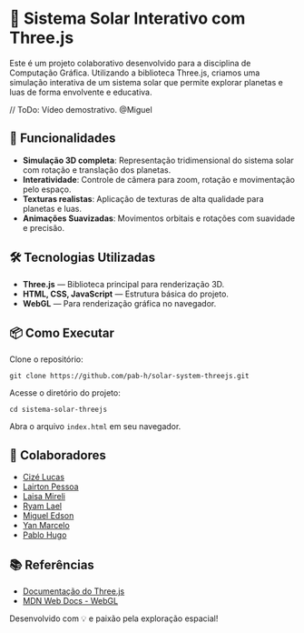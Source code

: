 # 🌌 Sistema Solar Interativo com Three.js

Este é um projeto colaborativo desenvolvido para a disciplina de Computação Gráfica. Utilizando a biblioteca Three.js, criamos uma simulação interativa de um sistema solar que permite explorar planetas e luas de forma envolvente e educativa.

// ToDo: Vídeo demostrativo. @Miguel

## 🚀 Funcionalidades

- **Simulação 3D completa**: Representação tridimensional do sistema solar com rotação e translação dos planetas.
- **Interatividade**: Controle de câmera para zoom, rotação e movimentação pelo espaço.
- **Texturas realistas**: Aplicação de texturas de alta qualidade para planetas e luas.
- **Animações Suavizadas**: Movimentos orbitais e rotações com suavidade e precisão.

## 🛠️ Tecnologias Utilizadas

- **Three.js** — Biblioteca principal para renderização 3D.
- **HTML, CSS, JavaScript** — Estrutura básica do projeto.
- **WebGL** — Para renderização gráfica no navegador.

## 📦 Como Executar

Clone o repositório:

`git clone https://github.com/pab-h/solar-system-threejs.git`

Acesse o diretório do projeto:

`cd sistema-solar-threejs`

Abra o arquivo `index.html` em seu navegador.

## 👥 Colaboradores

- [Cizé Lucas](https://github.com/CizeLucas)
- [Lairton Pessoa](https://github.com/LairtonPessoa)
- [Laisa Mireli](https://github.com/LaisaMireli)
- [Ryam Lael](https://github.com/RyamLael)
- [Miguel Edson](https://github.com/Miguel-Edson)
- [Yan Marcelo](https://github.com/YanMarcelo)
- [Pablo Hugo](https://github.com/pab-h)

## 📚 Referências

- [Documentação do Three.js](https://threejs.org/docs/)
- [MDN Web Docs - WebGL](https://developer.mozilla.org/en-US/docs/Web/API/WebGL_API)

Desenvolvido com 💡 e paixão pela exploração espacial!